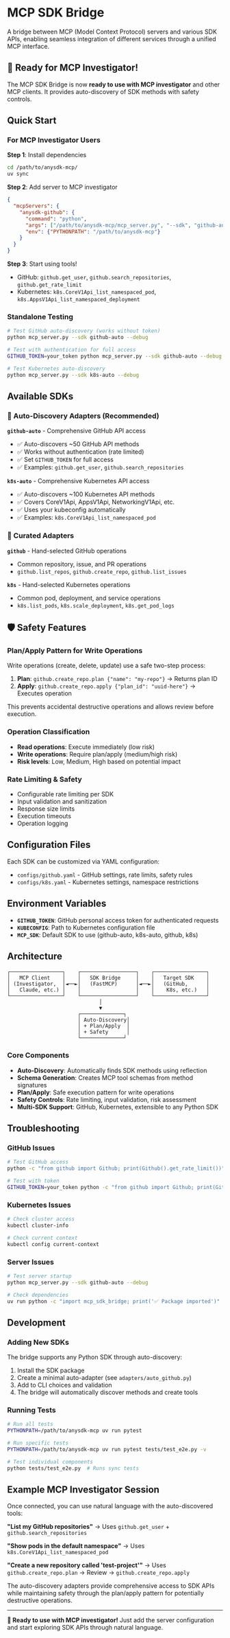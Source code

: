 # MCP SDK Bridge

A bridge between MCP (Model Context Protocol) servers and various SDK APIs, enabling seamless integration of different services through a unified MCP interface.

## 🚀 Ready for MCP Investigator!

The MCP SDK Bridge is now **ready to use with MCP investigator** and other MCP clients. It provides auto-discovery of SDK methods with safety controls.

## Quick Start

### For MCP Investigator Users

**Step 1**: Install dependencies
```bash
cd /path/to/anysdk-mcp/
uv sync
```

**Step 2**: Add server to MCP investigator
```json
{
  "mcpServers": {
    "anysdk-github": {
      "command": "python",
      "args": ["/path/to/anysdk-mcp/mcp_server.py", "--sdk", "github-auto"],
      "env": {"PYTHONPATH": "/path/to/anysdk-mcp"}
    }
  }
}
```

**Step 3**: Start using tools!
- GitHub: `github.get_user`, `github.search_repositories`, `github.get_rate_limit`
- Kubernetes: `k8s.CoreV1Api_list_namespaced_pod`, `k8s.AppsV1Api_list_namespaced_deployment`

### Standalone Testing

```bash
# Test GitHub auto-discovery (works without token)
python mcp_server.py --sdk github-auto --debug

# Test with authentication for full access
GITHUB_TOKEN=your_token python mcp_server.py --sdk github-auto --debug

# Test Kubernetes auto-discovery
python mcp_server.py --sdk k8s-auto --debug
```

## Available SDKs

### 🤖 Auto-Discovery Adapters (Recommended)

**`github-auto`** - Comprehensive GitHub API access
- ✅ Auto-discovers ~50 GitHub API methods
- ✅ Works without authentication (rate limited)
- ✅ Set `GITHUB_TOKEN` for full access
- ✅ Examples: `github.get_user`, `github.search_repositories`

**`k8s-auto`** - Comprehensive Kubernetes API access  
- ✅ Auto-discovers ~100 Kubernetes API methods
- ✅ Covers CoreV1Api, AppsV1Api, NetworkingV1Api, etc.
- ✅ Uses your kubeconfig automatically
- ✅ Examples: `k8s.CoreV1Api_list_namespaced_pod`

### 📝 Curated Adapters

**`github`** - Hand-selected GitHub operations
- Common repository, issue, and PR operations
- `github.list_repos`, `github.create_repo`, `github.list_issues`

**`k8s`** - Hand-selected Kubernetes operations  
- Common pod, deployment, and service operations
- `k8s.list_pods`, `k8s.scale_deployment`, `k8s.get_pod_logs`

## 🛡️ Safety Features

### Plan/Apply Pattern for Write Operations

Write operations (create, delete, update) use a safe two-step process:

1. **Plan**: `github.create_repo.plan {"name": "my-repo"}` → Returns plan ID
2. **Apply**: `github.create_repo.apply {"plan_id": "uuid-here"}` → Executes operation

This prevents accidental destructive operations and allows review before execution.

### Operation Classification

- **Read operations**: Execute immediately (low risk)
- **Write operations**: Require plan/apply (medium/high risk)
- **Risk levels**: Low, Medium, High based on potential impact

### Rate Limiting & Safety

- Configurable rate limiting per SDK
- Input validation and sanitization
- Response size limits
- Execution timeouts
- Operation logging

## Configuration Files

Each SDK can be customized via YAML configuration:

- `configs/github.yaml` - GitHub settings, rate limits, safety rules
- `configs/k8s.yaml` - Kubernetes settings, namespace restrictions

## Environment Variables

- **`GITHUB_TOKEN`**: GitHub personal access token for authenticated requests
- **`KUBECONFIG`**: Path to Kubernetes configuration file  
- **`MCP_SDK`**: Default SDK to use (github-auto, k8s-auto, github, k8s)

## Architecture

```
┌─────────────────┐    ┌──────────────────┐    ┌─────────────────┐
│   MCP Client    │    │   SDK Bridge     │    │   Target SDK    │
│ (Investigator,  │◄──►│   (FastMCP)      │◄──►│   (GitHub,      │
│   Claude, etc.) │    │                  │    │    K8s, etc.)   │
└─────────────────┘    └──────────────────┘    └─────────────────┘
                              │
                              ▼
                       ┌──────────────┐
                       │ Auto-Discovery│
                       │ + Plan/Apply  │
                       │ + Safety      │
                       └──────────────┘
```

### Core Components

- **Auto-Discovery**: Automatically finds SDK methods using reflection
- **Schema Generation**: Creates MCP tool schemas from method signatures  
- **Plan/Apply**: Safe execution pattern for write operations
- **Safety Controls**: Rate limiting, input validation, risk assessment
- **Multi-SDK Support**: GitHub, Kubernetes, extensible to any Python SDK

## Troubleshooting

### GitHub Issues
```bash
# Test GitHub access
python -c "from github import Github; print(Github().get_rate_limit())"

# Test with token  
GITHUB_TOKEN=your_token python -c "from github import Github; print(Github('your_token').get_rate_limit())"
```

### Kubernetes Issues
```bash
# Check cluster access
kubectl cluster-info

# Check current context
kubectl config current-context
```

### Server Issues
```bash
# Test server startup
python mcp_server.py --sdk github-auto --debug

# Check dependencies
uv run python -c "import mcp_sdk_bridge; print('✅ Package imported')"
```

## Development

### Adding New SDKs

The bridge supports any Python SDK through auto-discovery:

1. Install the SDK package
2. Create a minimal auto-adapter (see `adapters/auto_github.py`)  
3. Add to CLI choices and validation
4. The bridge will automatically discover methods and create tools

### Running Tests

```bash
# Run all tests
PYTHONPATH=/path/to/anysdk-mcp uv run pytest

# Run specific tests
PYTHONPATH=/path/to/anysdk-mcp uv run pytest tests/test_e2e.py -v

# Test individual components
python tests/test_e2e.py  # Runs sync tests
```

## Example MCP Investigator Session

Once connected, you can use natural language with the auto-discovered tools:

**"List my GitHub repositories"**
→ Uses `github.get_user` + `github.search_repositories`

**"Show pods in the default namespace"** 
→ Uses `k8s.CoreV1Api_list_namespaced_pod`

**"Create a new repository called 'test-project'"**
→ Uses `github.create_repo.plan` → Review → `github.create_repo.apply`

The auto-discovery adapters provide comprehensive access to SDK APIs while maintaining safety through the plan/apply pattern for potentially destructive operations.

---

**🎉 Ready to use with MCP investigator!** Just add the server configuration and start exploring SDK APIs through natural language.